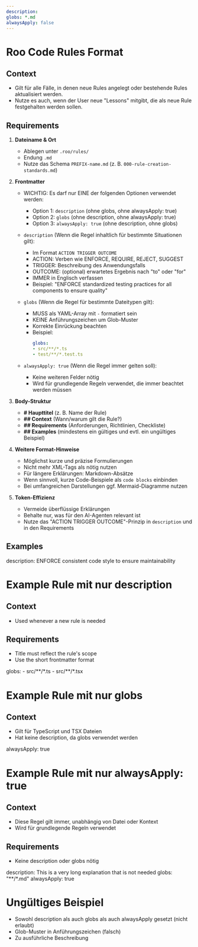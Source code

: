 ```yaml
---
description: 
globs: *.md
alwaysApply: false
---
```

# Roo Code Rules Format

## Context
- Gilt für alle Fälle, in denen neue Rules angelegt oder bestehende Rules aktualisiert werden.
- Nutze es auch, wenn der User neue "Lessons" mitgibt, die als neue Rule festgehalten werden sollen.

## Requirements

1. **Dateiname & Ort**
   - Ablegen unter `.roo/rules/`
   - Endung `.md`
   - Nutze das Schema `PREFIX-name.md` (z. B. `000-rule-creation-standards.md`)

2. **Frontmatter**
   - WICHTIG: Es darf nur EINE der folgenden Optionen verwendet werden:
     - Option 1: `description` (ohne globs, ohne alwaysApply: true)
     - Option 2: `globs` (ohne description, ohne alwaysApply: true)
     - Option 3: `alwaysApply: true` (ohne description, ohne globs)
   
   - `description` (Wenn die Regel inhaltlich für bestimmte Situationen gilt): 
     - Im Format `ACTION TRIGGER OUTCOME`
     - ACTION: Verben wie ENFORCE, REQUIRE, REJECT, SUGGEST
     - TRIGGER: Beschreibung des Anwendungsfalls
     - OUTCOME: (optional) erwartetes Ergebnis nach "to" oder "for"
     - IMMER in Englisch verfassen
     - Beispiel: "ENFORCE standardized testing practices for all components to ensure quality"
   
   - `globs` (Wenn die Regel für bestimmte Dateitypen gilt): 
     - MUSS als YAML-Array mit `-` formatiert sein
     - KEINE Anführungszeichen um Glob-Muster
     - Korrekte Einrückung beachten
     - Beispiel:
       ```yaml
       globs:
       - src/**/*.ts
       - test/**/*.test.ts
       ```
   
   - `alwaysApply: true` (Wenn die Regel immer gelten soll):
     - Keine weiteren Felder nötig
     - Wird für grundlegende Regeln verwendet, die immer beachtet werden müssen

3. **Body-Struktur**
   - **# Haupttitel** (z. B. Name der Rule)
   - **## Context** (Wann/warum gilt die Rule?)
   - **## Requirements** (Anforderungen, Richtlinien, Checkliste)
   - **## Examples** (mindestens ein gültiges und evtl. ein ungültiges Beispiel)

4. **Weitere Format-Hinweise**
   - Möglichst kurze und präzise Formulierungen
   - Nicht mehr XML-Tags als nötig nutzen
   - Für längere Erklärungen: Markdown-Absätze
   - Wenn sinnvoll, kurze Code-Beispiele als ``` code blocks ``` einbinden
   - Bei umfangreichen Darstellungen ggf. Mermaid-Diagramme nutzen

5. **Token-Effizienz**
   - Vermeide überflüssige Erklärungen
   - Behalte nur, was für den AI-Agenten relevant ist
   - Nutze das "ACTION TRIGGER OUTCOME"-Prinzip in `description` und in den Requirements

## Examples

<example>
description: ENFORCE consistent code style to ensure maintainability

# Example Rule mit nur description

## Context
- Used whenever a new rule is needed

## Requirements
- Title must reflect the rule's scope
- Use the short frontmatter format
</example>

<example>
globs:
- src/**/*.ts
- src/**/*.tsx

# Example Rule mit nur globs

## Context
- Gilt für TypeScript und TSX Dateien
- Hat keine description, da globs verwendet werden
</example>

<example>
alwaysApply: true

# Example Rule mit nur alwaysApply: true

## Context
- Diese Regel gilt immer, unabhängig von Datei oder Kontext
- Wird für grundlegende Regeln verwendet

## Requirements
- Keine description oder globs nötig
</example>

<example type="invalid">
description: This is a very long explanation that is not needed
globs: "**/*.md"
alwaysApply: true

# Ungültiges Beispiel
- Sowohl description als auch globs als auch alwaysApply gesetzt (nicht erlaubt)
- Glob-Muster in Anführungszeichen (falsch)
- Zu ausführliche Beschreibung
</example>
